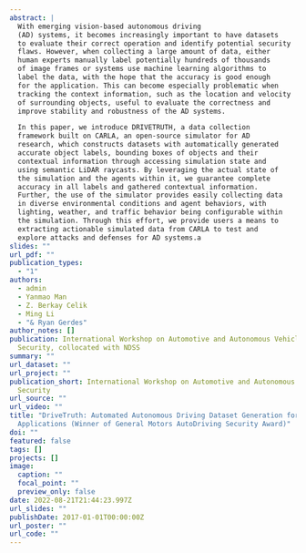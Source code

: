 ```yaml
---
abstract: |
  With emerging vision-based autonomous driving
  (AD) systems, it becomes increasingly important to have datasets
  to evaluate their correct operation and identify potential security
  flaws. However, when collecting a large amount of data, either
  human experts manually label potentially hundreds of thousands
  of image frames or systems use machine learning algorithms to
  label the data, with the hope that the accuracy is good enough
  for the application. This can become especially problematic when
  tracking the context information, such as the location and velocity
  of surrounding objects, useful to evaluate the correctness and
  improve stability and robustness of the AD systems.

  In this paper, we introduce DRIVETRUTH, a data collection
  framework built on CARLA, an open-source simulator for AD
  research, which constructs datasets with automatically generated
  accurate object labels, bounding boxes of objects and their
  contextual information through accessing simulation state and
  using semantic LiDAR raycasts. By leveraging the actual state of
  the simulation and the agents within it, we guarantee complete
  accuracy in all labels and gathered contextual information.
  Further, the use of the simulator provides easily collecting data
  in diverse environmental conditions and agent behaviors, with
  lighting, weather, and traffic behavior being configurable within
  the simulation. Through this effort, we provide users a means to
  extracting actionable simulated data from CARLA to test and
  explore attacks and defenses for AD systems.a
slides: ""
url_pdf: ""
publication_types:
  - "1"
authors:
  - admin
  - Yanmao Man
  - Z. Berkay Celik
  - Ming Li
  - "& Ryan Gerdes"
author_notes: []
publication: International Workshop on Automotive and Autonomous Vehicle
  Security, collocated with NDSS
summary: ""
url_dataset: ""
url_project: ""
publication_short: International Workshop on Automotive and Autonomous Vehicle
  Security
url_source: ""
url_video: ""
title: "DriveTruth: Automated Autonomous Driving Dataset Generation for Security
  Applications (Winner of General Motors AutoDriving Security Award)"
doi: ""
featured: false
tags: []
projects: []
image:
  caption: ""
  focal_point: ""
  preview_only: false
date: 2022-08-21T21:44:23.997Z
url_slides: ""
publishDate: 2017-01-01T00:00:00Z
url_poster: ""
url_code: ""
---
```

